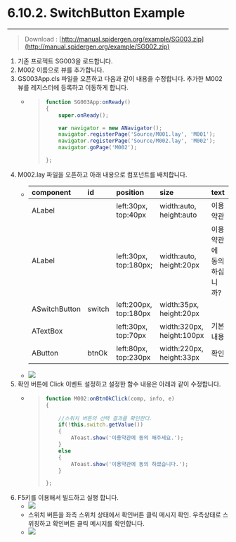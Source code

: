 # 6.10.2. SwitchButton Example

---

> Download : [http://manual.spidergen.org/example/SG003.zip](http://manual.spidergen.org/example/SG002.zip)

1. 기존 프로젝트 SG003을 로드합니다.
2. M002 이름으로 뷰를 추가합니다. 
3. GS003App.cls 파일을 오픈하고 다음과 같이 내용을 수정합니다. 추가한 M002 뷰를 레지스터에 등록하고 이동하게 합니다.
   * > ```js
     > function SG003App:onReady()
     > {
     >     super.onReady();
     >
     >     var navigator = new ANavigator();
     >     navigator.registerPage('Source/M001.lay', 'M001');
     >     navigator.registerPage('Source/M002.lay', 'M002');
     >     navigator.goPage('M002');
     >
     > };
     > ```
4. M002.lay 파일을 오픈하고 아래 내용으로 컴포넌트를 배치합니다.
   * | component | id | position | size | text |
     | :--- | :--- | :--- | :--- | :--- |
     | ALabel |  | left:30px, top:40px | width:auto, height:auto | 이용약관 |
     | ALabel |  | left:30px, top:180px; | width:auto, height:20px | 이용약관에 동의하십니까? |
     | ASwitchButton | switch | left:200px, top:180px | width:35px, height:20px |  |
     | ATextBox |  | left:30px, top:70px | width:320px, height:100px | 기본내용 |
     | AButton | btnOk | left:80px, top:230px | width:220px, height:33px | 확인 |
   * ![](/assets/switchbutton-ex-03.png)
5. 확인 버튼에 Click 이벤트 설정하고  설정한 함수 내용은 아래과 같이 수정합니다.
   * > ```js
     > function M002:onBtnOkClick(comp, info, e)
     > {
     >     
     >     //스위치 버튼의 선택 결과를 확인한다.
     >     if(!this.switch.getValue())
     >     {
     >         AToast.show('이용약관에 동의 해주세요.');
     >     }
     >     else
     >     {
     >         AToast.show('이용약관에 동의 하셨습니다.');
     >     }
     >
     > };
     > ```
6. F5키를 이용해서 빌드하고 실행 합니다.
   * ![](/assets/switchbtn-ex-004.png)
   * 스위치 버튼을 좌측 스위치 상태에서 확인버튼 클릭 메시지 확인. 우측상태로 스위칭하고 확인버튼 클릭 메시지를 확인합니다.
   * ![](/assets/switchbtn-ex-006.png)





